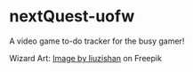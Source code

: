 # nextQuest-uofw
A video game to-do tracker for the busy gamer!




Wizard Art: <a href="https://www.freepik.com/free-photo/wizard-dark-dungeon-illustration_14402228.htm#query=wizard&position=44&from_view=search&track=sph">Image by liuzishan</a> on Freepik